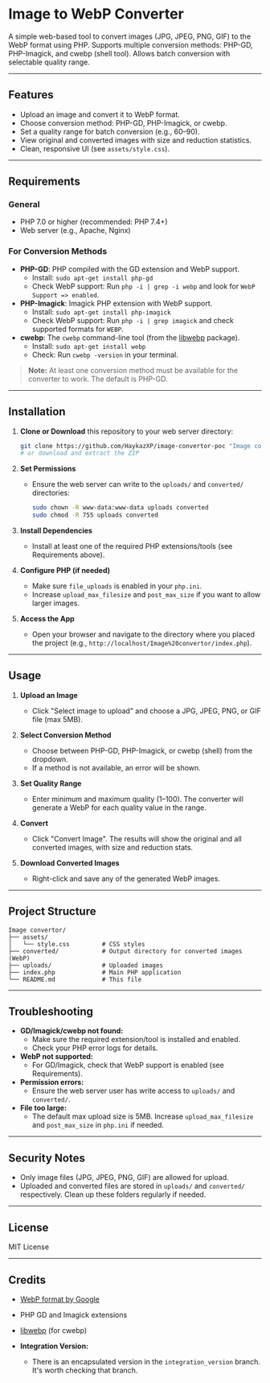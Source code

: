 # Image to WebP Converter

A simple web-based tool to convert images (JPG, JPEG, PNG, GIF) to the WebP format using PHP. Supports multiple conversion methods: PHP-GD, PHP-Imagick, and cwebp (shell tool). Allows batch conversion with selectable quality range.

---

## Features
- Upload an image and convert it to WebP format.
- Choose conversion method: PHP-GD, PHP-Imagick, or cwebp.
- Set a quality range for batch conversion (e.g., 60–90).
- View original and converted images with size and reduction statistics.
- Clean, responsive UI (see `assets/style.css`).

---

## Requirements

### General
- PHP 7.0 or higher (recommended: PHP 7.4+)
- Web server (e.g., Apache, Nginx)

### For Conversion Methods
- **PHP-GD**: PHP compiled with the GD extension and WebP support.
    - Install: `sudo apt-get install php-gd`
    - Check WebP support: Run `php -i | grep -i webp` and look for `WebP Support => enabled`.
- **PHP-Imagick**: Imagick PHP extension with WebP support.
    - Install: `sudo apt-get install php-imagick`
    - Check WebP support: Run `php -i | grep imagick` and check supported formats for `WEBP`.
- **cwebp**: The `cwebp` command-line tool (from the [libwebp](https://developers.google.com/speed/webp/download) package).
    - Install: `sudo apt-get install webp`
    - Check: Run `cwebp -version` in your terminal.

> **Note:** At least one conversion method must be available for the converter to work. The default is PHP-GD.

---

## Installation

1. **Clone or Download** this repository to your web server directory:
   ```sh
   git clone https://github.com/HaykazXP/image-convertor-poc "Image convertor"
   # or download and extract the ZIP
   ```

2. **Set Permissions**
   - Ensure the web server can write to the `uploads/` and `converted/` directories:
     ```sh
     sudo chown -R www-data:www-data uploads converted
     sudo chmod -R 755 uploads converted
     ```

3. **Install Dependencies**
   - Install at least one of the required PHP extensions/tools (see Requirements above).

4. **Configure PHP (if needed)**
   - Make sure `file_uploads` is enabled in your `php.ini`.
   - Increase `upload_max_filesize` and `post_max_size` if you want to allow larger images.

5. **Access the App**
   - Open your browser and navigate to the directory where you placed the project (e.g., `http://localhost/Image%20convertor/index.php`).

---

## Usage

1. **Upload an Image**
   - Click "Select image to upload" and choose a JPG, JPEG, PNG, or GIF file (max 5MB).

2. **Select Conversion Method**
   - Choose between PHP-GD, PHP-Imagick, or cwebp (shell) from the dropdown.
   - If a method is not available, an error will be shown.

3. **Set Quality Range**
   - Enter minimum and maximum quality (1–100). The converter will generate a WebP for each quality value in the range.

4. **Convert**
   - Click "Convert Image". The results will show the original and all converted images, with size and reduction stats.

5. **Download Converted Images**
   - Right-click and save any of the generated WebP images.

---

## Project Structure

```
Image convertor/
├── assets/
│   └── style.css         # CSS styles
├── converted/            # Output directory for converted images (WebP)
├── uploads/              # Uploaded images
├── index.php             # Main PHP application
└── README.md             # This file
```

---

## Troubleshooting

- **GD/Imagick/cwebp not found:**
  - Make sure the required extension/tool is installed and enabled.
  - Check your PHP error logs for details.
- **WebP not supported:**
  - For GD/Imagick, check that WebP support is enabled (see Requirements).
- **Permission errors:**
  - Ensure the web server user has write access to `uploads/` and `converted/`.
- **File too large:**
  - The default max upload size is 5MB. Increase `upload_max_filesize` and `post_max_size` in `php.ini` if needed.

---

## Security Notes
- Only image files (JPG, JPEG, PNG, GIF) are allowed for upload.
- Uploaded and converted files are stored in `uploads/` and `converted/` respectively. Clean up these folders regularly if needed.

---

## License

MIT License

---

## Credits
- [WebP format by Google](https://developers.google.com/speed/webp/)
- PHP GD and Imagick extensions
- [libwebp](https://developers.google.com/speed/webp/download) (for cwebp)


- **Integration Version:**
  - There is an encapsulated version in the `integration_version` branch. It's worth checking that branch.
